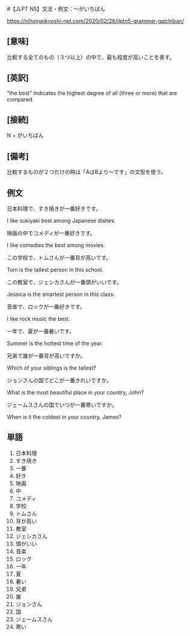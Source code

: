 #【JLPT N5】文法・例文：〜がいちばん

<https://nihongokyoshi-net.com/2020/02/26/jlptn5-grammar-gaichiban/>

## [意味]

比較する全てのもの（３つ以上）の中で、最も程度が高いことを表す。

## [英訳]
"the best"
Indicates the highest degree of all (three or more) that are compared.

## [接続]
N + がいちばん

## [備考]
比較するものが２つだけの時は「AはBより〜です」の文型を使う。

## 例文
日本料理で、すき焼きが一番好きです。

I like sukiyaki best among Japanese dishes.

映画の中でコメディが一番好きです。

I like comedies the best among movies.

この学校で、トムさんが一番背が高いです。

Tom is the tallest person in this school.

この教室で、ジェシカさんが一番頭がいいです。

Jessica is the smartest person in this class.

音楽で、ロックが一番好きです。

I like rock music the best.

一年で、夏が一番暑いです。

Summer is the hottest time of the year.

兄弟で誰が一番背が高いですか。

Which of your siblings is the tallest?

ジョンさんの国でどこが一番きれいですか。

What is the most beautiful place in your country, John?

ジェームスさんの国でいつが一番寒いですか。

When is it the coldest in your country, James?

## 単語

1. 日本料理
2. すき焼き
3. 一番
4. 好き
5. 映画
6. 中
7. コメディ
8. 学校
9. トムさん
10. 背が高い
11. 教室
12. ジェシカさん
13. 頭がいい
14. 音楽
15. ロック
16. 一年
17. 夏
18. 暑い
19. 兄弟
20. 誰
21. ジョンさん
22. 国
23. ジェームスさん
24. 寒い
